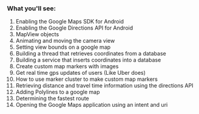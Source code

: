  

<h3>What you'll see:</h3>
<ol>
  <li>Enabling the Google Maps SDK for Android</li>
  <li>Enabling the Google Directions API for Android</li>
  <li>MapView objects</li>
  <li>Animating and moving the camera view</li>
  <li>Setting view bounds on a google map</li>
  <li>Building a thread that retrieves coordinates from a database</li>
  <li>Building a service that inserts coordinates into a database</li>
  <li>Create custom map markers with images</li>
  <li>Get real time gps updates of users (Like Uber does)</li>
  <li>How to use marker cluster to make custom map markers</li>
  <li>Retrieving distance and travel time information using the directions API</li>
  <li>Adding Polylines to a google map</li>
  <li>Determining the fastest route</li>
  <li>Opening the Google Maps application using an intent and uri</li>
</ol>



